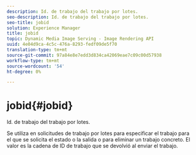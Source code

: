 ```yaml
---
description: Id. de trabajo del trabajo por lotes.
seo-description: Id. de trabajo del trabajo por lotes.
seo-title: jobid
solution: Experience Manager
title: jobid
topic: Dynamic Media Image Serving - Image Rendering API
uuid: 4e04d9ca-4c5c-476a-8293-fedf09de5f70
translation-type: tm+mt
source-git-commit: 97a84e8e7edd3d834ca42069eae7c09c00d57938
workflow-type: tm+mt
source-wordcount: '54'
ht-degree: 0%

---
```



# jobid{#jobid}

Id. de trabajo del trabajo por lotes.

Se utiliza en solicitudes de trabajo por lotes para especificar el trabajo para el que se solicita el estado o la salida o para eliminar un trabajo concreto. El valor es la cadena de ID de trabajo que se devolvió al enviar el trabajo.
